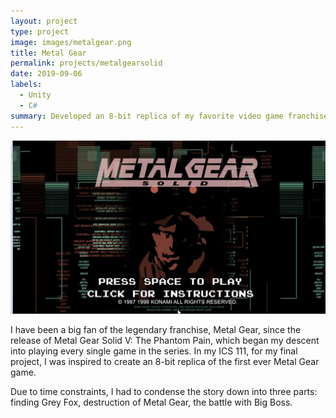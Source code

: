 ```yaml
---
layout: project
type: project
image: images/metalgear.png
title: Metal Gear 
permalink: projects/metalgearsolid
date: 2019-09-06
labels:
  - Unity
  - C#
summary: Developed an 8-bit replica of my favorite video game franchise, Metal Gear
---
```


<img class="ui medium right floated rounded image" src="/images/metalgear.png">

I have been a big fan of the legendary franchise, Metal Gear, since the release of Metal Gear Solid V: The Phantom Pain, which began my descent into playing every single game in the series. In my ICS 111, for my final project, I was inspired to create an 8-bit replica of the first ever Metal Gear game.

Due to time constraints, I had to condense the story down into three parts: finding Grey Fox, destruction of Metal Gear, the battle with Big Boss.
